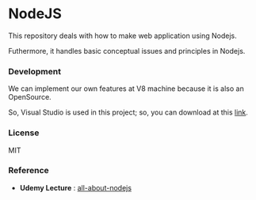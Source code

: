 # NodeJS

This repository deals with how to make web application using Nodejs.

Futhermore, it handles basic conceptual issues and principles in Nodejs.

### Development

We can implement our own features at V8 machine because it is also an OpenSource.

So, Visual Studio is used in this project; so, you can download at this [link](http://code.visualstudio.com/).


### License

MIT

### Reference

- **Udemy Lecture** : [all-about-nodejs](https://www.udemy.com/all-about-nodejs/)
